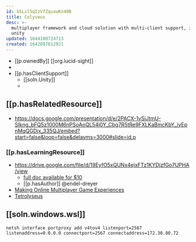 ```yaml
---
id: bSLil5qIzVfZquxwKn40B
title: Colyseus
desc: >-
  multiplayer framework and cloud solution with multi-client support, including
  unity
updated: 1644100724713
created: 1642897812921
---
```



- [[p.ownedBy]] [[org.lucid-sight]]
- 
- [[p.hasClientSupport]]
   - [[soln.Unity]]
   - 

## [[p.hasRelatedResource]]

- https://docs.google.com/presentation/d/e/2PACX-1vSjJtmU-SIkng_bFQ5z1000M6nPSoAoQL54j0Y_Cbg7R5tRe9FXLKaBmcKbY_iyEpnMqQGDjx_335QJ/embed?start=false&loop=false&delayms=3000#slide=id.p


### [[p.hasLearningResource]] 
- https://drive.google.com/file/d/19EyfO5xQUNx4ejxFTz1KYDjzfGo7UPHA/view
  - [full doc available for $10](https://endel.gumroad.com/l/mazmorra)
  - [[p.hasAuthor]] @endel-dreyer
- [Making Online Multiplayer Game Experiences](https://docs.google.com/presentation/d/e/2PACX-1vSjJtmU-SIkng_bFQ5z1000M6nPSoAoQL54j0Y_Cbg7R5tRe9FXLKaBmcKbY_iyEpnMqQGDjx_335QJ/embed?start=false&loop=false&delayms=3000#slide=id.g6de835f45d_0_170)
- [Tetrolyseus](https://blog.s1h.org/colyseus-multiplayer-game/)

## [[soln.windows.wsl]]

```
netsh interface portproxy add v4tov4 listenport=2567 listenaddress=0.0.0.0 connectport=2567 connectaddress=172.30.80.72
```
